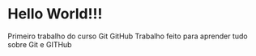 # Hello World!!!
 Primeiro trabalho do curso Git GitHub
 Trabalho feito para aprender tudo sobre Git e GITHub
